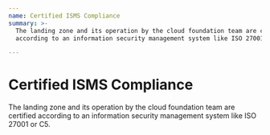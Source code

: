 ```yaml
---
name: Certified ISMS Compliance
summary: >-
  The landing zone and its operation by the cloud foundation team are certified
  according to an information security management system like ISO 27001 or C5.

---
```


# Certified ISMS Compliance

The landing zone and its operation by the cloud foundation team are certified according to an information security management system like ISO 27001 or C5.


